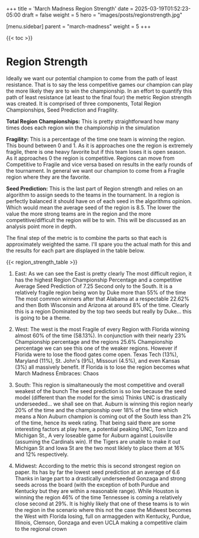 +++
title = 'March Madness Region Strength'
date = 2025-03-19T01:52:23-05:00
draft = false
weight = 5
hero = "images/posts/regionstrength.jpg"

[menu.sidebar]
parent = "march-madness"
weight = 5
+++

{{< toc >}}

# Region Strength

Ideally we want our potential champion to come from the path of least resistance. That is to say the less competitive games our champion can play the more likely they are to win the championship. In an effort to quantify this path of least resistance (at least to the final four) the metric Region strength was created. It is comprised of three components, Total Region Championships, Seed Prediction and Fragility.

**Total Region Championships:** This is pretty straightforward how many times does each region win the championship in the simulation

**Fragility:** This is a percentage of the time one team is winning the region. This bound between 0 and 1. As it is approaches one the region is extremely fragile, there is one heavy favorite but if this team loses it is open season. As it approaches 0 the region is competitive. Regions can move from Competitive to Fragile and vice versa based on results in the early rounds of the tournament. In general we want our champion to come from a Fragile region where they are the favorite.

**Seed Prediction:** This is the last part of Region strength and relies on an algorithm to assign seeds to the teams in the tournament. In a region is perfectly balanced it should have on of each seed in the algorithms opinion. Which would mean the average seed of the region is 8.5. The lower the value the more strong teams are in the region and the more competitive/difficult the region will be to win. This will be discussed as an analysis point more in depth. 


The final step of the metric is to combine the parts so that each is approximately weighted the same. I'll spare you the actual math for this and the results for each part are displayed in the table below. 

{{< region_strength_table >}}

 1. East: As we can see the East is pretty clearly The most difficult region, it has the highest Region Championship Percentage and a competitive Average Seed Prediction of 7.25 Second only to the South. It is a relatively fragile region being won by Duke more than 55% of the time The most common winners after that Alabama at a respectable 22.62% and then Both Wisconsin and Arizona at around 8% of the time. Clearly this is a region Dominated by the top two seeds but really by Duke... this is going to be a theme.

 2. West: The west is the most Fragile of every Region with Florida winning almost 60% of the time (58.13%). In conjunction with their nearly 23% Championship percentage and the regions 25.6% Championship percentage we can see this one of the weaker regions. However if Florida were to lose the flood gates come open. Texas Tech (13%), Maryland (11%), St. John's (9%), Missouri (4.5%), and even Kansas (3%) all massively benefit. If Florida is to lose the region becomes what March Madness Embraces: Chaos

 3. South: This region is simaltaneously the most competitive and overall weakest of the bunch The seed prediction is so low because the seed model (different than the model for the sims) Thinks UNC is drastically underseeded... we shall see on that. Auburn is winning this region nearly 20% of the time and the championship  over 18% of the time which means a Non Auburn champion is coming out of the South less than 2% of the time, hence its week rating. That being said there are some interesting factors at play here, a potential peaking UNC, Tom Izzo and Michigan St., A very loseable game for Auburn against Louisville (assuming the Cardinals win). If the Tigers are unable to make it out Michigan St and Iowa St are the two most liklely to place them at 16% and 12% respectively.

 4. Midwest: According to the metric this is second strongest region on paper. Its has by far the lowest seed prediction at an average of 6.6 Thanks in large part to a drastically underseeded Gonzaga and strong seeds across the board (with the exception of both Purdue and Kentucky but they are within a reasonable range). While Houston is winning the region 46% of the time Tennessee is coming a relatively close second at 29%. It is highly likely that one of these teams is to win the region in the scenario where this not the case the Midwest becomes the West with Florida losing, full on armaggeden with Kentucky, Purdue, Illinois, Clemson, Gonzaga and even UCLA making a competitive claim to the regional crown 